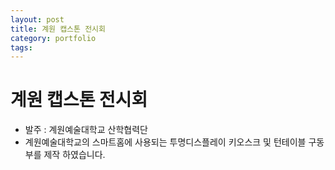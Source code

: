 ```yaml
---
layout: post
title: 계원 캡스톤 전시회
category: portfolio
tags: 
---
```


# 계원 캡스톤 전시회
* 발주 : 계원예술대학교 산학협력단
* 계원예술대학교의 스마트홈에 사용되는 투명디스플레이 키오스크 및 턴테이블 구동부를 제작 하였습니다.